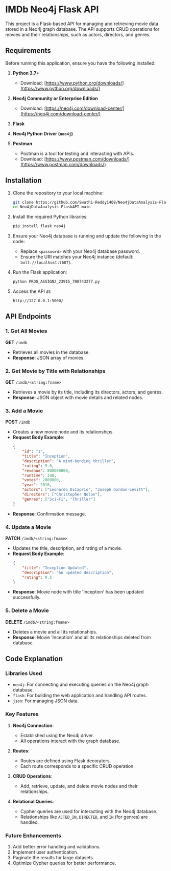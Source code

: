 # IMDb Neo4j Flask API

This project is a Flask-based API for managing and retrieving movie data stored in a Neo4j graph database. The API supports CRUD operations for movies and their relationships, such as actors, directors, and genres.

## Requirements

Before running this application, ensure you have the following installed:

1. **Python 3.7+**  
   - Download: [https://www.python.org/downloads/](https://www.python.org/downloads/)

2. **Neo4j Community or Enterprise Edition**  
   - Download: [https://neo4j.com/download-center/](https://neo4j.com/download-center/)

3. **Flask**  

4. **Neo4j Python Driver (`neo4j`)**  

5. **Postman**  
   - Postman is a tool for testing and interacting with APIs.  
   - Download: [https://www.postman.com/downloads/](https://www.postman.com/downloads/)


## Installation

1. Clone the repository to your local machine:
    ```bash
    git clone https://github.com/Swathi-Reddy1408/Neo4jDataAnalysis-FlaskAPI.git
    cd Neo4jDataAnalysis-FlaskAPI-main
    ```

2. Install the required Python libraries:
    ```bash
    pip install flask neo4j
    ```

3. Ensure your Neo4j database is running and update the following in the code:
    - Replace `<password>` with your Neo4j database password.
    - Ensure the URI matches your Neo4j instance (default: `bolt://localhost:7687`).

4. Run the Flask application:
    ```bash
    python PROG_ASSIGN2_23915_700743277.py
    ```

5. Access the API at:
    ```
    http://127.0.0.1:5000/
    ```

## API Endpoints

### 1. Get All Movies
**GET** `/imdb`

- Retrieves all movies in the database.
- **Response**: JSON array of movies.

### 2. Get Movie by Title with Relationships
**GET** `/imdb/<string:fname>`

- Retrieves a movie by its title, including its directors, actors, and genres.
- **Response**: JSON object with movie details and related nodes.

### 3. Add a Movie
**POST** `/imdb`

- Creates a new movie node and its relationships.
- **Request Body Example**:
    ```json
    {
        "id": "1",
        "title": "Inception",
        "description": "A mind-bending thriller",
        "rating": 9.0,
        "revenue": 800000000,
        "runtime": 148,
        "votes": 2000000,
        "year": 2010,
        "actors": ["Leonardo DiCaprio", "Joseph Gordon-Levitt"],
        "directors": ["Christopher Nolan"],
        "genres": ["Sci-Fi", "Thriller"]
    }
    ```
- **Response**: Confirmation message.

### 4. Update a Movie
**PATCH** `/imdb/<string:fname>`

- Updates the title, description, and rating of a movie.
- **Request Body Example**:
    ```json
    {
        "title": "Inception Updated",
        "description": "An updated description",
        "rating": 9.5
    }
    ```
- **Response**: Movie node with title 'Inception' has been updated successfully.

### 5. Delete a Movie
**DELETE** `/imdb/<string:fname>`

- Deletes a movie and all its relationships.
- **Response**: Movie 'Inception' and all its relationships deleted from database.


## Code Explanation

### Libraries Used
- `neo4j`: For connecting and executing queries on the Neo4j graph database.
- `flask`: For building the web application and handling API routes.
- `json`: For managing JSON data.

### Key Features
1. **Neo4j Connection**:
    - Established using the Neo4j driver.
    - All operations interact with the graph database.

2. **Routes**:
    - Routes are defined using Flask decorators.
    - Each route corresponds to a specific CRUD operation.

3. **CRUD Operations**:
    - Add, retrieve, update, and delete movie nodes and their relationships.

4. **Relational Queries**:
    - Cypher queries are used for interacting with the Neo4j database.
    - Relationships like `ACTED_IN`, `DIRECTED`, and `IN` (for genres) are handled.

### Future Enhancements
1. Add better error handling and validations.
2. Implement user authentication.
3. Paginate the results for large datasets.
4. Optimize Cypher queries for better performance.
